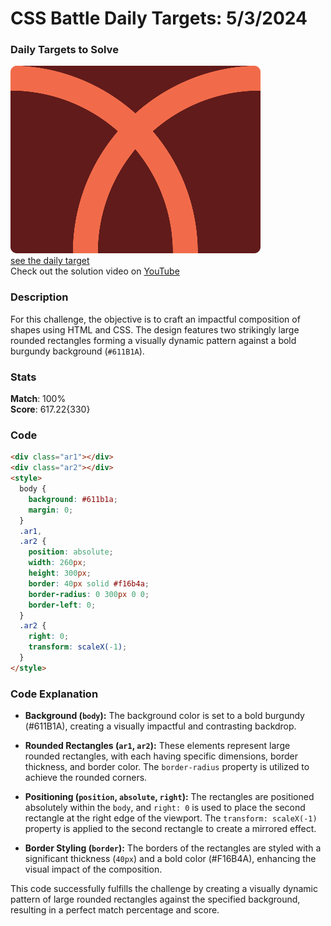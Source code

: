 # CSS Battle Daily Targets: 5/3/2024

### Daily Targets to Solve

![picture of daily target](./images/05.png)  
[see the daily target](https://cssbattle.dev/play/p1cEpHID7syoP2rt3Qrk)  
Check out the solution video on [YouTube](https://www.youtube.com/watch?v=Il_OewOY59o)

### Description

For this challenge, the objective is to craft an impactful composition of shapes using HTML and CSS. The design features two strikingly large rounded rectangles forming a visually dynamic pattern against a bold burgundy background (`#611B1A`).

### Stats

**Match**: 100%  
**Score**: 617.22{330}

### Code

```html
<div class="ar1"></div>
<div class="ar2"></div>
<style>
  body {
    background: #611b1a;
    margin: 0;
  }
  .ar1,
  .ar2 {
    position: absolute;
    width: 260px;
    height: 300px;
    border: 40px solid #f16b4a;
    border-radius: 0 300px 0 0;
    border-left: 0;
  }
  .ar2 {
    right: 0;
    transform: scaleX(-1);
  }
</style>
```

### Code Explanation

- **Background (`body`):** The background color is set to a bold burgundy (#611B1A), creating a visually impactful and contrasting backdrop.

- **Rounded Rectangles (`ar1`, `ar2`):** These elements represent large rounded rectangles, with each having specific dimensions, border thickness, and border color. The `border-radius` property is utilized to achieve the rounded corners.

- **Positioning (`position`, `absolute`, `right`):** The rectangles are positioned absolutely within the `body`, and `right: 0` is used to place the second rectangle at the right edge of the viewport. The `transform: scaleX(-1)` property is applied to the second rectangle to create a mirrored effect.

- **Border Styling (`border`):** The borders of the rectangles are styled with a significant thickness (`40px`) and a bold color (#F16B4A), enhancing the visual impact of the composition.

This code successfully fulfills the challenge by creating a visually dynamic pattern of large rounded rectangles against the specified background, resulting in a perfect match percentage and score.
